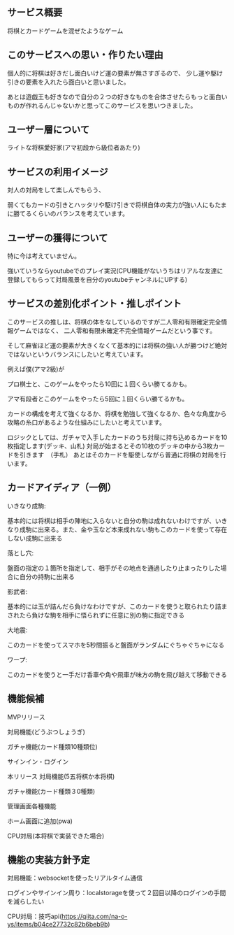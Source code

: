 ## サービス概要
将棋とカードゲームを混ぜたようなゲーム

## このサービスへの思い・作りたい理由
個人的に将棋は好きだし面白いけど運の要素が無さすぎるので、
少し運や駆け引きの要素を入れたら面白いと思いました。

あとは遊戯王も好きなので自分の２つの好きなものを合体させたらもっと面白いものが作れるんじゃないかと思ってこのサービスを思いつきました。

## ユーザー層について
ライトな将棋愛好家(アマ初段から級位者あたり)

## サービスの利用イメージ
対人の対局をして楽しんでもらう、

弱くてもカードの引きとハッタリや駆け引きで将棋自体の実力が強い人にもたまに勝てるくらいのバランスを考えています。

## ユーザーの獲得について
特に今は考えていません。

強いていうならyoutubeでのプレイ実況(CPU機能がないうちはリアルな友達に登録してもらって対局風景を自分のyoutubeチャンネルにUPする)

## サービスの差別化ポイント・推しポイント
このサービスの推しは、将棋の体をなしているのですが二人零和有限確定完全情報ゲームではなく、
二人零和有限未確定不完全情報ゲームだという事です。

そして麻雀ほど運の要素が大きくなくて基本的には将棋の強い人が勝つけど絶対ではないというバランスにしたいと考えています。

例えば僕(アマ2級)が

プロ棋士と、このゲームをやったら10回に１回くらい勝てるかも。

アマ有段者とこのゲームをやったら5回に１回くらい勝てるかも。

カードの構成を考えて強くなるか、将棋を勉強して強くなるか、色々な角度から攻略の糸口があるような仕組みにしたいと考えています。

ロジックとしては、ガチャで入手したカードのうち対局に持ち込めるカードを10枚指定します(デッキ、山札)
対局が始まるとその10枚のデッキの中から3枚カードを引きます　（手札）
あとはそのカードを駆使しながら普通に将棋の対局を行います。

## カードアイディア（一例）
いきなり成駒:　

基本的には将棋は相手の陣地に入らないと自分の駒は成れないわけですが、いきなり成駒に出来る。また、金や玉など本来成れない駒もこのカードを使って存在しない成駒に出来る

落とし穴:　

盤面の指定の１箇所を指定して、相手がその地点を通過したり止まったりした場合に自分の持駒に出来る

影武者: 

基本的には玉が詰んだら負けなわけですが、このカードを使うと取られたり詰まされたら負けな駒を相手に悟られずに任意に別の駒に指定できる


大地震: 

このカードを使ってスマホを5秒間振ると盤面がランダムにぐちゃぐちゃになる


ワープ: 

このカードを使うと一手だけ香車や角や飛車が味方の駒を飛び越えて移動できる

## 機能候補
MVPリリース

対局機能(どうぶつしょうぎ)

ガチャ機能(カード種類10種類位)

サインイン・ログイン

本リリース
対局機能(5五将棋か本将棋)

ガチャ機能(カード種類３0種類)

管理画面各種機能

ホーム画面に追加(pwa)

CPU対局(本将棋で実装できた場合)


## 機能の実装方針予定
対局機能：websocketを使ったリアルタイム通信

ログインやサインイン周り：localstorageを使って２回目以降のログインの手間を減らしたい

CPU対局：技巧api(https://qiita.com/na-o-ys/items/b04ce27732c82b6beb9b)
